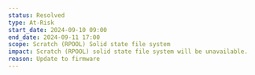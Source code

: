 ```yaml
---
status: Resolved
type: At-Risk
start_date: 2024-09-10 09:00
end_date: 2024-09-11 17:00
scope: Scratch (RPOOL) Solid state file system 
impact: Scratch (RPOOL) solid state file system will be unavailable. 
reason: Update to firmware
---
```


